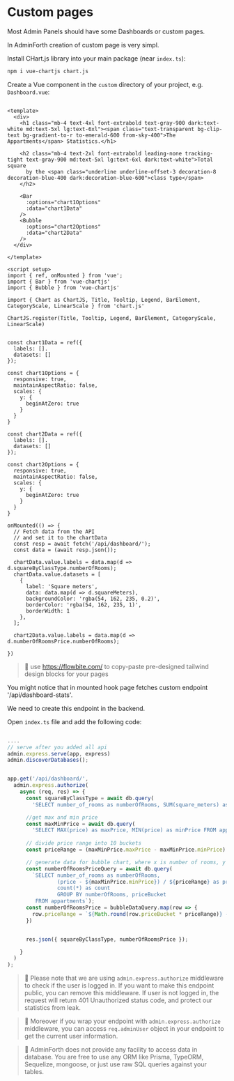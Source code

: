 # Custom pages

Most Admin Panels should have some Dashboards or custom pages. 

In AdminForth creation of custom page is very simpl.

Install CHart.js library into your main package (near `index.ts`):

```bash
npm i vue-chartjs chart.js
```

Create a Vue component in the `custom` directory of your project, e.g. `Dashboard.vue`:

```vue

<template>
  <div>
    <h1 class="mb-4 text-4xl font-extrabold text-gray-900 dark:text-white md:text-5xl lg:text-6xl"><span class="text-transparent bg-clip-text bg-gradient-to-r to-emerald-600 from-sky-400">The Appartments</span> Statistics.</h1>

    <h2 class="mb-4 text-2xl font-extrabold leading-none tracking-tight text-gray-900 md:text-5xl lg:text-6xl dark:text-white">Total square
      by the <span class="underline underline-offset-3 decoration-8 decoration-blue-400 dark:decoration-blue-600">class type</span>
    </h2>

    <Bar
      :options="chart1Options"
      :data="chart1Data"
    />
    <Bubble
      :options="chart2Options"
      :data="chart2Data"
    />
  </div>

</template>

<script setup>
import { ref, onMounted } from 'vue';
import { Bar } from 'vue-chartjs'
import { Bubble } from 'vue-chartjs'

import { Chart as ChartJS, Title, Tooltip, Legend, BarElement, CategoryScale, LinearScale } from 'chart.js'

ChartJS.register(Title, Tooltip, Legend, BarElement, CategoryScale, LinearScale)


const chart1Data = ref({
  labels: [].
  datasets: []
});

const chart1Options = {
  responsive: true,
  maintainAspectRatio: false,
  scales: {
    y: {
      beginAtZero: true
    }
  }
}

const chart2Data = ref({
  labels: [].
  datasets: []
});

const chart2Options = {
  responsive: true,
  maintainAspectRatio: false,
  scales: {
    y: {
      beginAtZero: true
    }
  }
}

onMounted(() => {
  // Fetch data from the API
  // and set it to the chartData
  const resp = await fetch('/api/dashboard/');
  const data = (await resp.json());

  chartData.value.labels = data.map(d => d.squareByClassType.numberOfRooms);
  chartData.value.datasets = [
    {
      label: 'Square meters',
      data: data.map(d => d.squareMeters),
      backgroundColor: 'rgba(54, 162, 235, 0.2)',
      borderColor: 'rgba(54, 162, 235, 1)',
      borderWidth: 1
    },
  ];

  chart2Data.value.labels = data.map(d => d.numberOfRoomsPrice.numberOfRooms);

})

```

> 🫨 use https://flowbite.com/ to copy-paste pre-designed tailwind design blocks for your pages

You might notice that in mounted hook page fetches custom endpoint '/api/dashboard-stats'. 

We need to create this endpoint in the backend.

Open `index.ts` file and add the following code:

```ts

....
// serve after you added all api
admin.express.serve(app, express)
admin.discoverDatabases();


app.get('/api/dashboard/',
  admin.express.authorize(
    async (req, res) => {
      const squareByClassType = await db.query(
        'SELECT number_of_rooms as numberOfRooms, SUM(square_meters) as squareMeters FROM appartments GROUP BY number_of_rooms');

      //get max and min price
      const maxMinPrice = await db.query(
        'SELECT MAX(price) as maxPrice, MIN(price) as minPrice FROM appartments');
      
      // divide price range into 10 buckets
      const priceRange = (maxMinPrice.maxPrice - maxMinPrice.minPrice) / 10;

      // generate data for bubble chart, where x is number of rooms, y is bucket of price range, and z is count of appartments
      const numberOfRoomsPriceQuery = await db.query(
        `SELECT number_of_rooms as numberOfRooms, 
                (price - ${maxMinPrice.minPrice}) / ${priceRange} as priceBucket 
                count(*) as count
                GROUP BY numberOfRooms, priceBucket 
         FROM appartments`);
      const numberOfRoomsPrice = bubbleDataQuery.map(row => {
        row.priceRange = `${Math.round(row.priceBucket * priceRange)} - ${Math.round((row.priceBucket + 1) * priceRange)}`;
      })


      res.json({ squareByClassType, numberOfRoomsPrice });

    }
  )
);

```

> 🫨 Please note that we are using `admin.express.authorize` middleware to check if the user is logged in. If you want to make this endpoint public, you can remove this middleware. If user is not logged in, the request will return 401 Unauthorized status code, and protect our statistics from leak.

> 🫨 Moreover if you wrap your endpoint with `admin.express.authorize` middleware, you can access `req.adminUser` object in your endpoint to get the current user information.

> 🫨 AdminForth does not provide any facility to access data in database. You are free to use any ORM like Prisma, TypeORM, Sequelize,
mongoose, or just use raw SQL queries against your tables.